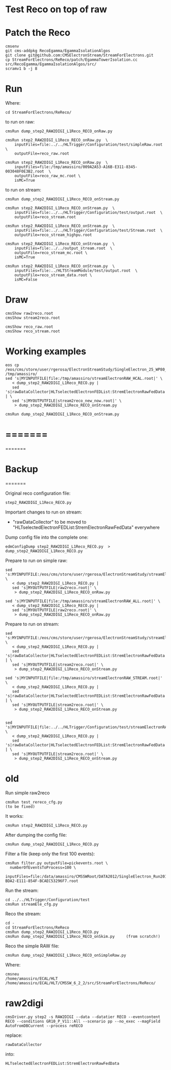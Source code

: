 Test Reco on top of raw
=========================


Patch the Reco
=======

    cmsenv
    git cms-addpkg RecoEgamma/EgammaIsolationAlgos
    git clone git@github.com:CMSElectronStream/StreamForElectrons.git
    cp StreamForElectrons/ReReco/patch/EgammaTowerIsolation.cc  src/RecoEgamma/EgammaIsolationAlgos/src/ 
    scramv1 b -j 8


Run
=======

Where:

    cd StreamForElectrons/ReReco/

to run on raw:

    cmsRun dump_step2_RAW2DIGI_L1Reco_RECO_onRaw.py

    cmsRun step2_RAW2DIGI_L1Reco_RECO_onRaw.py  \
        inputFiles=file:../../HLTrigger/Configuration/test/simpleRaw.root  \
        outputFile=reco_raw.root

    cmsRun step2_RAW2DIGI_L1Reco_RECO_onRaw.py  \
        inputFiles=file:/tmp/amassiro/009A2A53-A16B-E311-8345-003048F0E3B2.root  \
        outputFile=reco_raw_mc.root \
        isMC=True

        
to run on stream:

    cmsRun dump_step2_RAW2DIGI_L1Reco_RECO_onStream.py

    cmsRun step2_RAW2DIGI_L1Reco_RECO_onStream.py  \
        inputFiles=file:../../HLTrigger/Configuration/test/output.root  \
        outputFile=reco_stream.root

    cmsRun step2_RAW2DIGI_L1Reco_RECO_onStream.py  \
        inputFiles=file:../../HLTrigger/Configuration/test/Stream.root  \
        outputFile=reco_stream_highpu.root

    cmsRun step2_RAW2DIGI_L1Reco_RECO_onStream.py  \
        inputFiles=file:../../output_stream.root  \
        outputFile=reco_stream_mc.root \
        isMC=True

    cmsRun step2_RAW2DIGI_L1Reco_RECO_onStream.py  \
        inputFiles=file:../HLTStreamModule/test/output.root  \
        outputFile=reco_stream_data.root \
        isMC=False

  Draw
=======

    cmsShow raw2reco.root
    cmsShow stream2reco.root

    cmsShow reco_raw.root
    cmsShow reco_stream.root


Working examples
=======

    eos cp    /eos/cms/store/user/rgerosa/ElectronStreamStudy/SingleElectron_25_WP80_PFMET50/streamElectronRAW_HCAL.root /tmp/amassiro/
    sed 's|MYINPUTFILE|file:/tmp/amassiro/streamElectronRAW_HCAL.root|' \
       < dump_step2_RAW2DIGI_L1Reco_RECO.py |
       sed 's|rawDataCollector|HLTselectedElectronFEDList:StremElectronRawFedData|' | \
       sed 's|MYOUTPUTFILE|stream2reco_new_now.root|' \
        > dump_step2_RAW2DIGI_L1Reco_RECO_onStream.py

    cmsRun dump_step2_RAW2DIGI_L1Reco_RECO_onStream.py




=======
=======
=======
# Backup
=======


Original reco configuration file:

    step2_RAW2DIGI_L1Reco_RECO.py

Important changes to run on stream:

 * "rawDataCollector" to be moved to "HLTselectedElectronFEDList:StremElectronRawFedData" everywhere

Dump config file into the complete one:

    edmConfigDump step2_RAW2DIGI_L1Reco_RECO.py  >  dump_step2_RAW2DIGI_L1Reco_RECO.py

Prepare to run on simple raw:

    sed 's:MYINPUTFILE:/eos/cms/store/user/rgerosa/ElectronStreamStudy/streamElectronRAW_ALL.root:' \
       < dump_step2_RAW2DIGI_L1Reco_RECO.py |
       sed 's|MYOUTPUTFILE|raw2reco.root|' \
        > dump_step2_RAW2DIGI_L1Reco_RECO_onRaw.py

    sed 's|MYINPUTFILE|file:/tmp/amassiro/streamElectronRAW_ALL.root|' \
       < dump_step2_RAW2DIGI_L1Reco_RECO.py |
       sed 's|MYOUTPUTFILE|raw2reco.root|' \
        > dump_step2_RAW2DIGI_L1Reco_RECO_onRaw.py

Prepare to run on stream:

    sed 's:MYINPUTFILE:/eos/cms/store/user/rgerosa/ElectronStreamStudy/streamElectronRAW_STREAM.root:' \
       < dump_step2_RAW2DIGI_L1Reco_RECO.py |
       sed 's|rawDataCollector|HLTselectedElectronFEDList:StremElectronRawFedData|' | \
       sed 's|MYOUTPUTFILE|stream2reco.root|' \
        > dump_step2_RAW2DIGI_L1Reco_RECO_onStream.py

    sed 's|MYINPUTFILE|file:/tmp/amassiro/streamElectronRAW_STREAM.root|' \
       < dump_step2_RAW2DIGI_L1Reco_RECO.py |
       sed 's|rawDataCollector|HLTselectedElectronFEDList:StremElectronRawFedData|' | \
       sed 's|MYOUTPUTFILE|stream2reco.root|' \
        > dump_step2_RAW2DIGI_L1Reco_RECO_onStream.py


    sed 's|MYINPUTFILE|file:../../HLTrigger/Configuration/test/streamElectronRAW_HCAL.root|' \
       < dump_step2_RAW2DIGI_L1Reco_RECO.py |
       sed 's|rawDataCollector|HLTselectedElectronFEDList:StremElectronRawFedData|' | \
       sed 's|MYOUTPUTFILE|stream2reco.root|' \
        > dump_step2_RAW2DIGI_L1Reco_RECO_onStream.py


        
        
# old #        
        
        
        
Run simple raw2reco

    cmsRun test_rereco_cfg.py
    (to be fixed)


It works:

    cmsRun step2_RAW2DIGI_L1Reco_RECO.py

After dumping the config file:

    cmsRun dump_step2_RAW2DIGI_L1Reco_RECO.py



Filter a file (keep only the first 100 events):

    cmsRun filter.py outputFile=pickevents.root \
      numberOfEventsToProcess=100 \
      inputFiles=file:/data/amassiro/CMSSWRoot/DATA2012/SingleElectron_Run2012B_RAW/B865DABE-BDA2-E111-854F-BCAEC53296F7.root


Run the stream:

    cd ../../HLTrigger/Configuration/test
    cmsRun streamEle_cfg.py

Reco the stream:

    cd -
    cd StreamForElectrons/ReReco
    cmsRun dump_step2_RAW2DIGI_L1Reco_RECO.py
    cmsRun dump_step2_RAW2DIGI_L1Reco_RECO_onSkim.py     (from scratch!)


Reco the simple RAW file:

    cmsRun dump_step2_RAW2DIGI_L1Reco_RECO_onSimpleRaw.py



Where:

    cmsneu
    /home/amassiro/ECAL/HLT
    /home/amassiro/ECAL/HLT/CMSSW_6_2_2/src/StreamForElectrons/ReReco/





# raw2digi

    cmsDriver.py step2 -s RAW2DIGI --data --datatier RECO --eventcontent RECO --conditions GR10_P_V11::All --scenario pp --no_exec --magField AutoFromDBCurrent --process reRECO

replace:

    rawDataCollector

into:

    HLTselectedElectronFEDList:StremElectronRawFedData




